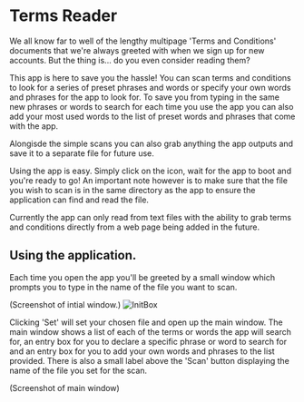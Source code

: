 # Terms Reader

We all know far to well of the lengthy multipage 'Terms and Conditions' documents
that we're always greeted with when we sign up for new accounts. But the thing is... do you even consider reading them?

This app is here to save you the hassle! You can scan terms and conditions to look for a series of preset phrases and words or specify your own words and phrases for the app to look for. To save you from typing in the same new phrases or words to search for each time you use the app you can also add your most used words to the list of preset words and phrases that come with the app. 

Alongisde the simple scans you can also grab anything the app outputs and save it to a separate file for future use.

Using the app is easy. Simply click on the icon, wait for the app to boot and you're ready to go!
An important note however is to make sure that the file you wish to scan is in the same directory as the app to ensure 
the application can find and read the file.

Currently the app can only read from text files with the ability to grab terms and conditions directly from a web page being
added in the future.

Using the application.
-----------------------


Each time you open the app you'll be greeted by a small window which prompts you to type in the name of the file you want to scan.

(Screenshot of intial window.)
![InitBox](https://puu.sh/CpIvR/56566fe203.png)

Clicking 'Set' will set your chosen file and open up the main window. The main window shows a list of each of the terms or words the app will search for, an entry box for you to declare a specific phrase or word to search for and an entry box for you to add your own words and phrases to the list provided. There is also a small label above the 'Scan' button displaying the name of the file you set for the scan.

(Screenshot of main window)





